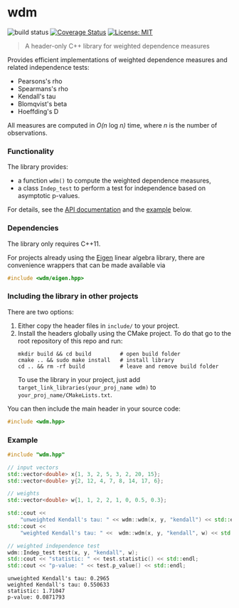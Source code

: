 # wdm

![build status](https://github.com/tnagler/wdm/actions/workflows/main.yml/badge.svg?branch=main)
[![Coverage Status](https://img.shields.io/codecov/c/github/tnagler/wdm/master.svg)](https://codecov.io/github/tnagler/wdm?branch=master)
[![License: MIT](https://img.shields.io/badge/License-MIT-yellow.svg)](https://opensource.org/licenses/MIT)

> A header-only C++ library for weighted dependence measures

Provides efficient implementations of weighted dependence measures and related 
independence tests:

- Pearsons's rho
- Spearmans's rho
- Kendall's tau
- Blomqvist's beta
- Hoeffding's D

All measures are computed in _O(n_ log _n)_ time, where _n_ is the number of 
observations.

### Functionality

The library provides:

- a function `wdm()` to compute the weighted dependence measures,
- a class `Indep_test` to perform a test for independence based on asymptotic
  p-values.

For details, see the [API documentation](https://tnagler.github.io/wdm/) 
and the [example](#example) below.

### Dependencies

The library only requires C++11. 

For projects already using the [Eigen](https://eigen.tuxfamily.org) linear 
algebra library, there are convenience wrappers that can be made available via 

```cpp
#include <wdm/eigen.hpp>
```

### Including the library in other projects

There are two options: 

1. Either copy the header files in `include/` to your project.
2. Install the headers globally using the CMake project. To do that go to the 
   root repository of this repo and run:
   ```shell
   mkdir build && cd build         # open build folder
   cmake .. && sudo make install   # install library
   cd .. && rm -rf build           # leave and remove build folder
   ```
   To use the library in your project, just add 
   `target_link_libraries(your_proj_name wdm)` to `your_proj_name/CMakeLists.txt`.

You can then include the main header in your source code:

```cpp
#include <wdm.hpp>
```

### Example

```cpp
#include "wdm.hpp"

// input vectors
std::vector<double> x{1, 3, 2, 5, 3, 2, 20, 15};
std::vector<double> y{2, 12, 4, 7, 8, 14, 17, 6};

// weights
std::vector<double> w{1, 1, 2, 2, 1, 0, 0.5, 0.3};

std::cout <<
    "unweighted Kendall's tau: " << wdm::wdm(x, y, "kendall") << std::endl;
std::cout <<
    "weighted Kendall's tau: " <<  wdm::wdm(x, y, "kendall", w) << std::endl;

// weighted independence test
wdm::Indep_test test(x, y, "kendall", w);
std::cout << "statistic: " << test.statistic() << std::endl;
std::cout << "p-value: " << test.p_value() << std::endl;
```

```
unweighted Kendall's tau: 0.2965
weighted Kendall's tau: 0.550633
statistic: 1.71047
p-value: 0.0871793
```
